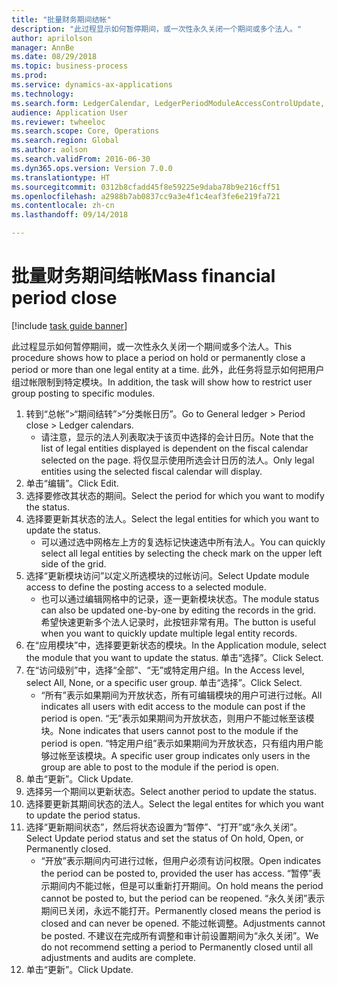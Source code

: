```yaml
--- 
title: "批量财务期间结帐"
description: "此过程显示如何暂停期间，或一次性永久关闭一个期间或多个法人。"
author: aprilolson
manager: AnnBe
ms.date: 08/29/2018
ms.topic: business-process
ms.prod: 
ms.service: dynamics-ax-applications
ms.technology: 
ms.search.form: LedgerCalendar, LedgerPeriodModuleAccessControlUpdate, SysLookupPicklist, LedgerFiscalCalendarPeriodStatus
audience: Application User
ms.reviewer: twheeloc
ms.search.scope: Core, Operations
ms.search.region: Global
ms.author: aolson
ms.search.validFrom: 2016-06-30
ms.dyn365.ops.version: Version 7.0.0
ms.translationtype: HT
ms.sourcegitcommit: 0312b8cfadd45f8e59225e9daba78b9e216cff51
ms.openlocfilehash: a2988b7ab0837cc9a3e4f1c4eaf3fe6e219fa721
ms.contentlocale: zh-cn
ms.lasthandoff: 09/14/2018

---
```

# <a name="mass-financial-period-close"></a><span data-ttu-id="b2695-103">批量财务期间结帐</span><span class="sxs-lookup"><span data-stu-id="b2695-103">Mass financial period close</span></span>

[!include [task guide banner](../../includes/task-guide-banner.md)]

<span data-ttu-id="b2695-104">此过程显示如何暂停期间，或一次性永久关闭一个期间或多个法人。</span><span class="sxs-lookup"><span data-stu-id="b2695-104">This procedure shows how to place a period on hold or permanently close a period or more than one legal entity at a time.</span></span> <span data-ttu-id="b2695-105">此外，此任务将显示如何把用户组过帐限制到特定模块。</span><span class="sxs-lookup"><span data-stu-id="b2695-105">In addition, the task will show how to restrict user group posting to specific modules.</span></span>

1. <span data-ttu-id="b2695-106">转到“总帐”>“期间结转”>“分类帐日历”。</span><span class="sxs-lookup"><span data-stu-id="b2695-106">Go to General ledger > Period close > Ledger calendars.</span></span>
    * <span data-ttu-id="b2695-107">请注意，显示的法人列表取决于该页中选择的会计日历。</span><span class="sxs-lookup"><span data-stu-id="b2695-107">Note that the list of legal entities displayed is dependent on the fiscal calendar selected on the page.</span></span> <span data-ttu-id="b2695-108">将仅显示使用所选会计日历的法人。</span><span class="sxs-lookup"><span data-stu-id="b2695-108">Only legal entities using the selected fiscal calendar will display.</span></span>  
2. <span data-ttu-id="b2695-109">单击“编辑”。</span><span class="sxs-lookup"><span data-stu-id="b2695-109">Click Edit.</span></span>
3. <span data-ttu-id="b2695-110">选择要修改其状态的期间。</span><span class="sxs-lookup"><span data-stu-id="b2695-110">Select the period for which you want to modify the status.</span></span>
4. <span data-ttu-id="b2695-111">选择要更新其状态的法人。</span><span class="sxs-lookup"><span data-stu-id="b2695-111">Select the legal entities for which you want to update the status.</span></span>
    * <span data-ttu-id="b2695-112">可以通过选中网格左上方的复选标记快速选中所有法人。</span><span class="sxs-lookup"><span data-stu-id="b2695-112">You can quickly select all legal entities  by selecting the check mark on the upper left side of the grid.</span></span>  
5. <span data-ttu-id="b2695-113">选择“更新模块访问”以定义所选模块的过帐访问。</span><span class="sxs-lookup"><span data-stu-id="b2695-113">Select Update module access to define the posting access to a selected module.</span></span>
    * <span data-ttu-id="b2695-114">也可以通过编辑网格中的记录，逐一更新模块状态。</span><span class="sxs-lookup"><span data-stu-id="b2695-114">The module status can also be updated one-by-one by editing the records in the grid.</span></span> <span data-ttu-id="b2695-115">希望快速更新多个法人记录时，此按钮非常有用。</span><span class="sxs-lookup"><span data-stu-id="b2695-115">The button is useful when you want to quickly update multiple legal entity records.</span></span>  
6. <span data-ttu-id="b2695-116">在“应用模块”中，选择要更新状态的模块。</span><span class="sxs-lookup"><span data-stu-id="b2695-116">In the Application module, select the module that you want to update the status.</span></span> <span data-ttu-id="b2695-117">单击“选择”。</span><span class="sxs-lookup"><span data-stu-id="b2695-117">Click Select.</span></span>
7. <span data-ttu-id="b2695-118">在“访问级别”中，选择“全部”、“无”或特定用户组。</span><span class="sxs-lookup"><span data-stu-id="b2695-118">In the Access level, select All, None, or a specific user group.</span></span> <span data-ttu-id="b2695-119">单击“选择”。</span><span class="sxs-lookup"><span data-stu-id="b2695-119">Click Select.</span></span>
    * <span data-ttu-id="b2695-120">“所有”表示如果期间为开放状态，所有可编辑模块的用户可进行过帐。</span><span class="sxs-lookup"><span data-stu-id="b2695-120">All indicates all users with edit access to the module can post if the period is open.</span></span> <span data-ttu-id="b2695-121">“无”表示如果期间为开放状态，则用户不能过帐至该模块。</span><span class="sxs-lookup"><span data-stu-id="b2695-121">None indicates that users cannot post to the module if the period is open.</span></span> <span data-ttu-id="b2695-122">“特定用户组”表示如果期间为开放状态，只有组内用户能够过帐至该模块。</span><span class="sxs-lookup"><span data-stu-id="b2695-122">A specific user group indicates only users in the group are able to post to the module if the period is open.</span></span>  
8. <span data-ttu-id="b2695-123">单击“更新”。</span><span class="sxs-lookup"><span data-stu-id="b2695-123">Click Update.</span></span>
9. <span data-ttu-id="b2695-124">选择另一个期间以更新状态。</span><span class="sxs-lookup"><span data-stu-id="b2695-124">Select another period to update the status.</span></span>
10. <span data-ttu-id="b2695-125">选择要更新其期间状态的法人。</span><span class="sxs-lookup"><span data-stu-id="b2695-125">Select the legal entites for which you want to update the period status.</span></span>
11. <span data-ttu-id="b2695-126">选择“更新期间状态”，然后将状态设置为“暂停”、“打开”或“永久关闭”。</span><span class="sxs-lookup"><span data-stu-id="b2695-126">Select Update period status and set the status of On hold, Open, or Permanently closed.</span></span>
    * <span data-ttu-id="b2695-127">“开放”表示期间内可进行过帐，但用户必须有访问权限。</span><span class="sxs-lookup"><span data-stu-id="b2695-127">Open indicates the period can be posted to, provided the user has access.</span></span> <span data-ttu-id="b2695-128">“暂停”表示期间内不能过帐，但是可以重新打开期间。</span><span class="sxs-lookup"><span data-stu-id="b2695-128">On hold means the period cannot be posted to, but the period can be reopened.</span></span> <span data-ttu-id="b2695-129">“永久关闭”表示期间已关闭，永远不能打开。</span><span class="sxs-lookup"><span data-stu-id="b2695-129">Permanently closed means the period is closed and can never be opened.</span></span> <span data-ttu-id="b2695-130">不能过帐调整。</span><span class="sxs-lookup"><span data-stu-id="b2695-130">Adjustments cannot be posted.</span></span> <span data-ttu-id="b2695-131">不建议在完成所有调整和审计前设置期间为“永久关闭”。</span><span class="sxs-lookup"><span data-stu-id="b2695-131">We do not recommend setting a period to Permanently closed until all adjustments and audits are complete.</span></span>  
12. <span data-ttu-id="b2695-132">单击“更新”。</span><span class="sxs-lookup"><span data-stu-id="b2695-132">Click Update.</span></span>


